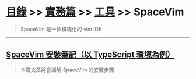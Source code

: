 # [目錄](../../../) >> [實務篇](../../) >> [工具](../) >> SpaceVim
> SpaceVim 是一款模塊化的 vim IDE

---
## [SpaceVim 安裝筆記（以 TypeScript 環境為例）](./spacevim安裝筆記(以typescript環境為例)/)
> 本篇文章將會講解 SpaceVim 的安裝步驟
